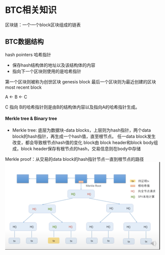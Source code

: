 # BTC相关知识

区块链：一个一个block区块组成的链表

## BTC数据结构
hash pointers 哈希指针
- 保存hash结构体的地址以及该结构体的内容
- 指向下一个区块则使用的是哈希指针

第一个区块则被称为创世区块 genesis block
最后一个区块则为最近创建的区块 most recent block

A <- B <- C

C 指向 B的哈希指针则是由B的结构体内容以及指向A的哈希指针生成。

#### Merkle tree & Binary tree
- Merkle tree:
底层为数据块-data blocks，上层则为hash指针，两个data block的hash指针，再生成一个hash值，直至根节点。
任一data block发生改变，都会导致根节点hash值的变化
block由 block header和block body组成，block header保存有根节点的hash，交易信息则在body中存储

Merkle proof：从交易的data block的hash指针节点一直到根节点的路径
![merkle tree](../../../static/images/btc/merkle-tree.png)